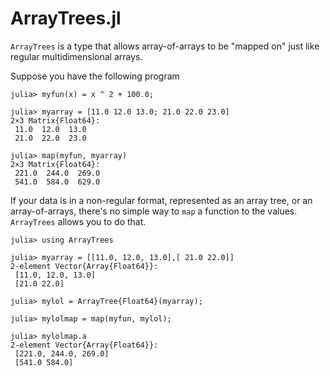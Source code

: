 # ArrayTrees.jl

`ArrayTrees` is a type that allows array-of-arrays to be "mapped on" just like regular multidimensional arrays.

Suppose you have the following program

```
julia> myfun(x) = x ^ 2 + 100.0;

julia> myarray = [11.0 12.0 13.0; 21.0 22.0 23.0]
2×3 Matrix{Float64}:
 11.0  12.0  13.0
 21.0  22.0  23.0

julia> map(myfun, myarray)
2×3 Matrix{Float64}:
 221.0  244.0  269.0
 541.0  584.0  629.0
```

If your data is in a non-regular format, represented as an array tree, or an array-of-arrays, there's no simple way to `map` a function to the values. `ArrayTrees` allows you to do that.

```
julia> using ArrayTrees

julia> myarray = [[11.0, 12.0, 13.0],[ 21.0 22.0]]
2-element Vector{Array{Float64}}:
 [11.0, 12.0, 13.0]
 [21.0 22.0]

julia> mylol = ArrayTree{Float64}(myarray);

julia> mylolmap = map(myfun, mylol);

julia> mylolmap.a
2-element Vector{Array{Float64}}:
 [221.0, 244.0, 269.0]
 [541.0 584.0]
```
